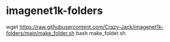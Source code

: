 # imagenet1k-folders

wget https://raw.githubusercontent.com/Crazy-Jack/imagenet1k-folders/main/make_folder.sh
bash make_folder.sh
